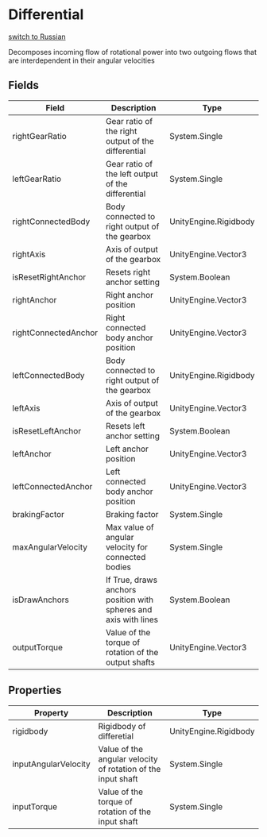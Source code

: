 # Differential
[switch to Russian](/ScriptingAPI/ru/Mechanics/Differential.cs.md)

 Decomposes  incoming flow of rotational power into two outgoing flows that are interdependent in their angular velocities

## Fields
| Field | Description | Type |
|--|--|--|
|rightGearRatio|     Gear ratio of the right output of the differential|System.Single|
|leftGearRatio|     Gear ratio of the left output of the differential|System.Single|
|rightConnectedBody|     Body connected to right output of the gearbox|UnityEngine.Rigidbody|
|rightAxis|     Axis of output of the gearbox|UnityEngine.Vector3|
|isResetRightAnchor|     Resets right anchor setting|System.Boolean|
|rightAnchor|     Right anchor position|UnityEngine.Vector3|
|rightConnectedAnchor|     Right connected body anchor position|UnityEngine.Vector3|
|leftConnectedBody|     Body connected to right output of the gearbox|UnityEngine.Rigidbody|
|leftAxis|     Axis of output of the gearbox|UnityEngine.Vector3|
|isResetLeftAnchor|     Resets left anchor setting|System.Boolean|
|leftAnchor|     Left anchor position|UnityEngine.Vector3|
|leftConnectedAnchor|     Left connected body anchor position|UnityEngine.Vector3|
|brakingFactor|     Braking factor|System.Single|
|maxAngularVelocity|     Max value of angular velocity for connected bodies|System.Single|
|isDrawAnchors|     If True, draws anchors position with spheres and axis with lines|System.Boolean|
|outputTorque|     Value of the torque of rotation of the output shafts|UnityEngine.Vector3|
## Properties
| Property | Description | Type |
|--|--|--|
|rigidbody|Rigidbody of differetial|UnityEngine.Rigidbody|
|inputAngularVelocity|     Value of the angular velocity of rotation of the input shaft|System.Single|
|inputTorque|     Value of the torque of rotation of the input shaft|System.Single|
